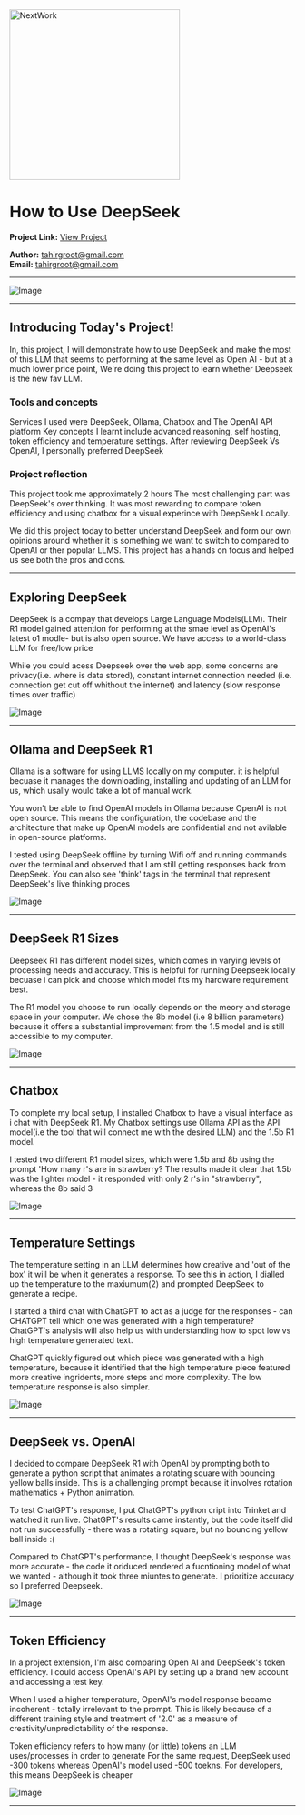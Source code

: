 <img src="https://cdn.prod.website-files.com/677c400686e724409a5a7409/6790ad949cf622dc8dcd9fe4_nextwork-logo-leather.svg" alt="NextWork" width="300" />

# How to Use DeepSeek

**Project Link:** [View Project](http://learn.nextwork.org/projects/ai-llm-deepseek)

**Author:** tahirgroot@gmail.com  
**Email:** tahirgroot@gmail.com

---

![Image](http://learn.nextwork.org/radiant_blue_innocent_pawpaw/uploads/ai-llm-deepseek_kkkkkkkk)

---

## Introducing Today's Project!

In, this project, I will demonstrate how to use DeepSeek and make the most of this LLM that seems to performing at the same level as Open AI - but at a much lower price point, We're doing this project to learn whether Deepseek is the new fav LLM.

### Tools and concepts

Services I used were DeepSeek, Ollama, Chatbox and The OpenAI API platform  Key concepts I learnt include advanced reasoning, self hosting, token efficiency and temperature settings. After reviewing DeepSeek Vs OpenAI, I personally preferred DeepSeek

### Project reflection

This project took me approximately 2 hours The most challenging part was DeepSeek's over thinking. It was most rewarding to compare token efficiency and using chatbox for a visual experince with DeepSeek Locally. 

We did this project today to better understand DeepSeek and form our own opinions around whether it is something we want to switch to compared to OpenAI or ther popular LLMS. This project has a hands on focus and helped us see both the pros and cons.

---

## Exploring DeepSeek

DeepSeek is a compay that develops Large Language Models(LLM). Their R1 model gained attention for  performing at the smae level as OpenAI's latest o1 modle- but is also open source. We have access to a world-class LLM for free/low price

While you could acess Deepseek over the web app, some concerns are privacy(i.e. where is data stored), constant internet connection needed (i.e. connection get cut off whithout the internet) and latency (slow response times over traffic)

![Image](http://learn.nextwork.org/radiant_blue_innocent_pawpaw/uploads/ai-llm-deepseek_aaaaaaaa)

---

## Ollama and DeepSeek R1

Ollama is a software for using LLMS locally on my computer. it is helpful becuase it manages the downloading, installing and updating of an LLM for us, which usally would take a lot of manual work.

You won't be able to find OpenAI models in Ollama because OpenAI is not open source. This means the configuration, the codebase and the architecture that make up OpenAI models are confidential and not avilable in open-source platforms.

I tested using DeepSeek offline by turning Wifi off and running commands over the terminal and observed that I am still getting responses back from DeepSeek. You can also see 'think' tags in the terminal that represent DeepSeek's live thinking proces

![Image](http://learn.nextwork.org/radiant_blue_innocent_pawpaw/uploads/ai-llm-deepseek_gggggggg)

---

## DeepSeek R1 Sizes

Deepseek R1 has different model sizes, which comes in varying levels of processing needs and accuracy. This is helpful for running Deepseek locally becuase i can pick and choose which model fits my hardware requirement best.

The R1 model you choose to run locally depends on the meory and storage space in your computer. We chose the 8b model (i.e 8 billion parameters) because it offers a substantial improvement from the 1.5 model and is still accessible to my computer. 

![Image](http://learn.nextwork.org/radiant_blue_innocent_pawpaw/uploads/ai-llm-deepseek_iiiiiiii)

---

## Chatbox

To complete my local setup, I installed Chatbox to  have a visual interface as i chat with DeepSeek R1. My Chatbox settings use Ollama API  as the API model(i.e the tool that will connect me with the desired LLM) and the 1.5b R1 model.

I tested two different R1 model sizes, which were 1.5b and 8b using the prompt 'How many r's are in strawberry? The results made it clear that 1.5b was the lighter model - it responded with only 2 r's in "strawberry", whereas the 8b said 3


![Image](http://learn.nextwork.org/radiant_blue_innocent_pawpaw/uploads/ai-llm-deepseek_kkkkkkkk)

---

## Temperature Settings

The temperature setting in an LLM determines how creative and 'out of the box' it will be when it generates a response. To see this in action, I dialled up the temperature to the maxiumum(2) and prompted DeepSeek to generate a recipe.

I started a third chat with ChatGPT to act as a judge for the responses - can CHATGPT tell which one was generated with a high temperature? ChatGPT's analysis will also help us with understanding how to spot low vs high temperature generated text. 

ChatGPT quickly figured out which piece was generated with a high temperature, because it identified that the high temperature piece featured more creative ingridents, more steps and more complexity. The low temperature response is also simpler. 

![Image](http://learn.nextwork.org/radiant_blue_innocent_pawpaw/uploads/ai-llm-deepseek_aregearg)

---

## DeepSeek vs. OpenAI

I decided to compare DeepSeek R1 with OpenAI by prompting both to generate a python script that animates a rotating square with bouncing yellow balls inside. This is a challenging prompt because it involves rotation mathematics + Python animation.

To test ChatGPT's response, I put ChatGPT's python cript into Trinket and watched it run live. ChatGPT's results came instantly, but the code itself did not run successfully - there was a rotating square, but no bouncing yellow ball inside :(

Compared to ChatGPT's performance, I thought DeepSeek's response was more accurate - the code it oriduced rendered a fucntioning model of what we wanted - although it took three miuntes to generate. I prioritize accuracy so I preferred Deepseek.

![Image](http://learn.nextwork.org/radiant_blue_innocent_pawpaw/uploads/ai-llm-deepseek_dfgbewrwq3)

---

## Token Efficiency

In a project extension, I'm also comparing Open AI and DeepSeek's token efficiency. I could access OpenAI's API by setting up a brand new account and accessing a test key. 

When I used a higher temperature, OpenAI's model response became incoherent - totally irrelevant to the prompt.  This is likely because of a different training style and treatment of '2.0' as a measure of creativity/unpredictability of the response.

Token efficiency refers to how many (or little) tokens an LLM uses/processes in order to generate For the same request, DeepSeek used -300 tokens whereas OpenAI's model used -500 toekns. For developers, this means DeepSeek is cheaper

![Image](http://learn.nextwork.org/radiant_blue_innocent_pawpaw/uploads/ai-llm-deepseek_aagerergerg)

---
